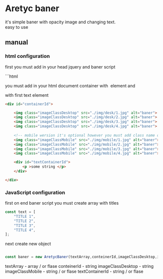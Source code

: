 <h1>
    Aretyc baner
</h1>
<p>
    it's simple baner with opacity image and changing text.
    <br> easy to use     
</p>

<h2>
manual 
</h2>
<h3>
    html configuration
</h3>
<p>
    first you must add in your head jquery and baner script 
</p>
```html

<script src="//ajax.googleapis.com/ajax/libs/jquery/3.2.1/jquery.min.js"></script>
<script src="./script/aretycBaner.js"></script>


 
<p>
    you must add in your html document container with <img> element and <div> with first text element 
</p>


```html 
<div id="containerId">

    <img class="imageClassDesktop" src="./img/desk/1.jpg" alt="baner">
    <img class="imageClassDesktop" src="./img/desk/2.jpg" alt="baner">
    <img class="imageClassDesktop" src="./img/desk/3.jpg" alt="baner">
    <img class="imageClassDesktop" src="./img/desk/4.jpg" alt="baner">
        
    <!-- mobile wersion it's optional however you must add class name or false in class     constructor -->
    <img class="imageClassMobile" src="./img/mobile/1.jpg" alt="baner">
    <img class="imageClassMobile" src="./img/mobile/2.jpg" alt="baner">
    <img class="imageClassMobile" src="./img/mobile/3.jpg" alt="baner">
    <img class="imageClassMobile" src="./img/mobile/4.jpg" alt="baner">

    <div id="textContainerId">
        <p >some string </p>
    </div>

</div>   

```

<h3>
    JavaScript configuration
</h3>
<p>
    first on  end baner script you must create array with titles 
<p>

```javascript
const text = [
    "TITLE 1",
    "TITLE 2",
    "TITLE 3",
    "TITLE 4",
];

```

<p>
    next create new object 
</p>


```javascript

const baner = new AretycBaner(textArray,conteinerId,imageClassDesktop,imageClassMobile,textContainerId);


```

textArray - array / or flase 
conteinerId - string 
imageClassDesktop - string 
imageClassMobile - string / or flase
textContainerId - string / or flase




